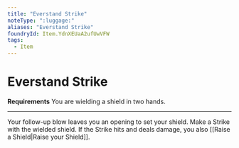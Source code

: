 ```yaml
---
title: "Everstand Strike"
noteType: ":luggage:"
aliases: "Everstand Strike"
foundryId: Item.YdnXEUaA2ufUwVFW
tags:
  - Item
---
```


# Everstand Strike

**Requirements** You are wielding a shield in two hands.

* * *

Your follow-up blow leaves you an opening to set your shield. Make a Strike with the wielded shield. If the Strike hits and deals damage, you also [[Raise a Shield|Raise your Shield]].
